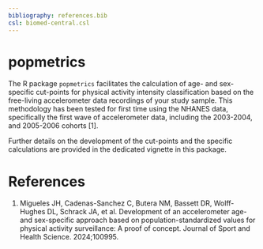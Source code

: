 ```yaml
---
bibliography: references.bib
csl: biomed-central.csl
---
```


# popmetrics

<!-- badges: start -->

<!-- badges: end -->

The R package `popmetrics` facilitates the calculation of age- and sex-specific 
cut-points for physical activity intensity classification based on the free-living 
accelerometer data recordings of your study sample. This methodology has been tested 
for first time using the NHANES data, specifically the first wave of accelerometer data, 
including the 2003-2004, and 2005-2006 cohorts [1].

Further details on the development of the cut-points and the specific calculations 
are provided in the dedicated vignette in this package.


# References

1. Migueles JH, Cadenas-Sanchez C, Butera NM, Bassett DR, Wolff-Hughes DL, Schrack JA, et al. 
Development of an accelerometer age- and sex-specific approach based on population-standardized 
values for physical activity surveillance: A proof of concept. Journal of Sport and Health Science. 2024;100995.
